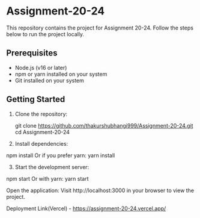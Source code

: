 # Assignment-20-24

This repository contains the project for Assignment 20-24. Follow the steps below to run the project locally.

## Prerequisites

- Node.js (v16 or later)
- npm or yarn installed on your system
- Git installed on your system

## Getting Started

1. Clone the repository:

   git clone https://github.com/thakurshubhangi999/Assignment-20-24.git
   cd Assignment-20-24
   
2. Install dependencies:

npm install
Or if you prefer yarn:
yarn install

3. Start the development server:

npm start
Or with yarn:
yarn start

Open the application: Visit http://localhost:3000 in your browser to view the project.

Deployment Link(Vercel) - https://assignment-20-24.vercel.app/
